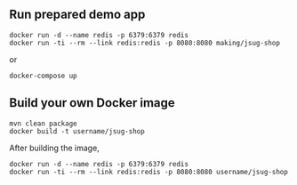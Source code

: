 ## Run prepared demo app

    docker run -d --name redis -p 6379:6379 redis
    docker run -ti --rm --link redis:redis -p 8080:8080 making/jsug-shop

or

    docker-compose up

## Build your own Docker image

    mvn clean package
    docker build -t username/jsug-shop

After building the image,

    docker run -d --name redis -p 6379:6379 redis
    docker run -ti --rm --link redis:redis -p 8080:8080 username/jsug-shop
